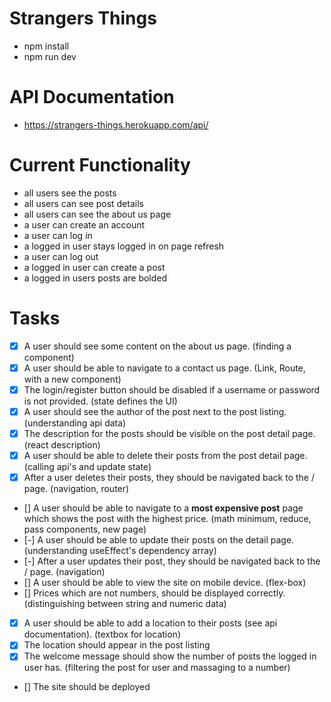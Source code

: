 # Strangers Things 

- npm install
- npm run dev

# API Documentation

- https://strangers-things.herokuapp.com/api/

# Current Functionality

- all users see the posts
- all users can see post details
- all users can see the about us page
- a user can create an account
- a user can log in
- a logged in user stays logged in on page refresh
- a user can log out
- a logged in user can create a post 
- a logged in users posts are bolded 

# Tasks

- [x] A user should see some content on the about us page.
(finding a component)
- [x] A user should be able to navigate to a contact us page.
(Link, Route, with a new component)
- [x] The login/register button should be disabled if a username or password is not provided.
(state defines the UI)
- [x] A user should see the author of the post next to the post listing.
(understanding api data)
- [x] The description for the posts should be visible on the post detail page.
(react description)
- [x] A user should be able to delete their posts from the post detail page.
(calling api's and update state)
- [x] After a user deletes their posts, they should be navigated back to the / page.
(navigation, router)
- [] A user should be able to navigate to a **most expensive post** page which shows the post with the highest price.
(math minimum, reduce, pass components, new page)
- [-] A user should be able to update their posts on the detail page. 
(understanding useEffect's dependency array)
- [-] After a user updates their post, they should be navigated back to the / page.
(navigation)
- [] A user should be able to view the site on mobile device.
(flex-box)
- [] Prices which are not numbers, should be displayed correctly.
(distinguishing between string and numeric data)
- [x] A user should be able to add a location to their posts (see api documentation).
(textbox for location)
- [x] The location should appear in the post listing
- [x] The welcome message should show the number of posts the logged in user has.
(filtering the post for user and massaging to a number)

- [] The site should be deployed


